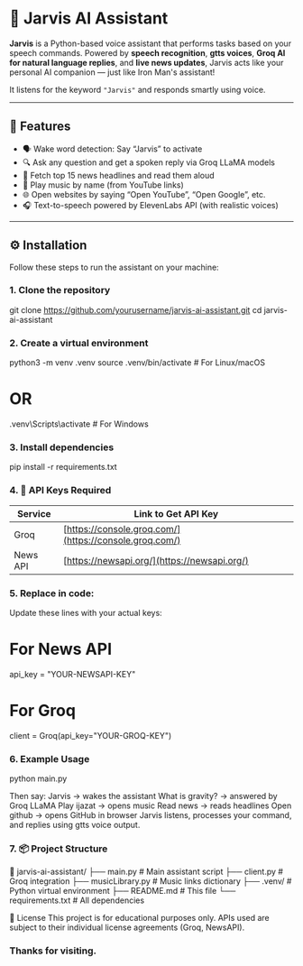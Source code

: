 # 🤖 Jarvis AI Assistant

**Jarvis** is a Python-based voice assistant that performs tasks based on your speech commands. Powered by **speech recognition**, **gtts voices**, **Groq AI for natural language replies**, and **live news updates**, Jarvis acts like your personal AI companion — just like Iron Man's assistant!

It listens for the keyword `"Jarvis"` and responds smartly using voice.

---

## 🧩 Features

- 🗣️ Wake word detection: Say “Jarvis” to activate
- 🔍 Ask any question and get a spoken reply via Groq LLaMA models
- 📰 Fetch top 15 news headlines and read them aloud
- 🎵 Play music by name (from YouTube links)
- 🌐 Open websites by saying “Open YouTube”, “Open Google”, etc.
- 🎧 Text-to-speech powered by ElevenLabs API (with realistic voices)

---

## ⚙️ Installation

Follow these steps to run the assistant on your machine:

### 1. Clone the repository

git clone https://github.com/yourusername/jarvis-ai-assistant.git
cd jarvis-ai-assistant

### 2. Create a virtual environment

python3 -m venv .venv
source .venv/bin/activate     # For Linux/macOS
# OR
.venv\Scripts\activate        # For Windows

### 3. Install dependencies

pip install -r requirements.txt


### 4. 🔑 API Keys Required

| Service    | Link to Get API Key                                      |
| ---------- | -------------------------------------------------------- |
| Groq       | [https://console.groq.com/](https://console.groq.com/)   |
| News API   | [https://newsapi.org/](https://newsapi.org/)             |

### 5. Replace in code:
Update these lines with your actual keys:

# For News API
api_key = "YOUR-NEWSAPI-KEY"

# For Groq
client = Groq(api_key="YOUR-GROQ-KEY")

### 6. Example Usage
python main.py

Then say:
Jarvis → wakes the assistant
What is gravity? → answered by Groq LLaMA
Play ijazat → opens music
Read news → reads headlines
Open github → opens GitHub in browser
Jarvis listens, processes your command, and replies using gtts voice output.

### 7. 📦 Project Structure
📁 jarvis-ai-assistant/
├── main.py           # Main assistant script
├── client.py         # Groq integration
├── musicLibrary.py   # Music links dictionary
├── .venv/            # Python virtual environment
├── README.md         # This file
└── requirements.txt  # All dependencies

📝 License
This project is for educational purposes only.
APIs used are subject to their individual license agreements (Groq, NewsAPI).

### Thanks for visiting.


